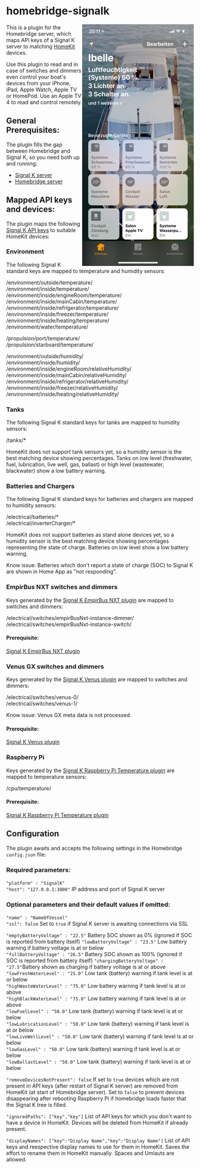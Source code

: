 # homebridge-signalk
<img src="media/signalk-homekit.png" align="right" alt="Signak K in Home App">

This is a plugin for the Homebridge server, which maps API keys of a Signal K server to matching [HomeKit](https://www.apple.com/ios/home/) devices.

Use this plugin to read and in case of switches and dimmers even control your boat's devices from your iPhone, iPad, Apple Watch, Apple TV or HomePod. Use an Apple TV 4 to read and control remotely.

## General Prerequisites:
The plugin fills the gap between Homebridge and Signal K, so you need both up and running:
- [Signal K server](https://www.npmjs.com/package/signalk-server)
- [Homebridge server](https://www.npmjs.com/package/homebridge)


## Mapped API keys and devices:
The plugin maps the following [Signal K API keys](http://signalk.org/specification/1.0.0/doc/vesselsBranch.html) to suitable HomeKit devices:

### Environment
The following Signal K standard keys are mapped to temperature and humidity sensors:

/environment/outside/temperature/  
/environment/inside/temperature/  
/environment/inside/engineRoom/temperature/  
/environment/inside/mainCabin/temperature/  
/environment/inside/refrigerator/temperature/  
/environment/inside/freezer/temperature/  
/environment/inside/heating/temperature/  
/environment/water/temperature/  

/propulsion/port/temperature/  
/propulsion/starboard/temperature/  

/environment/outside/humidity/  
/environment/inside/humidity/  
/environment/inside/engineRoom/relativeHumidity/  
/environment/inside/mainCabin/relativeHumidity/  
/environment/inside/refrigerator/relativeHumidity/  
/environment/inside/freezer/relativeHumidity/  
/environment/inside/heating/relativeHumidity/  

### Tanks
The following Signal K standard keys for tanks are mapped to humidity sensors:

/tanks/*  

HomeKit does not support tank sensors yet, so a humidity sensor is the best matching device showing percentages. Tanks on low level (freshwater, fuel, lubrication, live well, gas, ballast) or high level (wastewater, blackwater) show a low battery warning.


### Batteries and Chargers
The following Signal K standard keys for batteries and chargers are mapped to humidity sensors:

/electrical/batteries/\*  
/electrical/inverterCharger/\*  

HomeKit does not support batteries as stand alone devices yet, so a humidity sensor is the best matching device showing percentages representing the state of charge. Batteries on low level show a low battery warning.

Know issue: Batteries which don't report a state of charge (SOC) to Signal K are shown in Home App as "not responding".


### EmpirBus NXT switches and dimmers
Keys generated by the [Signal K EmpirBus NXT plugin](https://www.npmjs.com/package/signalk-empirbusnxt-plugin) are mapped to switches and dimmers:

/electrical/switches/empirBusNxt-instance<id>-dimmer<id>/  
/electrical/switches/empirBusNxt-instance<id>-switch<id>/  

#### Prerequisite:
[Signal K EmpirBus NXT plugin](https://www.npmjs.com/package/signalk-empirbusnxt-plugin)


### Venus GX switches and dimmers
Keys generated by the [Signal K Venus plugin](https://www.npmjs.com/package/signalk-venus-plugin) are mapped to switches and dimmers:

/electrical/switches/venus-0/  
/electrical/switches/venus-1/  

Know issue: Venus GX meta data is not processed.

#### Prerequisite:
[Signal K Venus plugin](https://www.npmjs.com/package/signalk-venus-plugin)


### Raspberry Pi
Keys generated by the [Signal K Raspberry Pi Temperature plugin](https://www.npmjs.com/package/signalk-raspberry-pi-temperature) are mapped to temperature sensors:

/cpu/temperature/

#### Prerequisite:
[Signal K Raspberry Pi Temperature plugin](https://www.npmjs.com/package/signalk-raspberry-pi-temperature)


## Configuration
The plugin awaits and accepts the following settings in the Homebridge `config.json` file:

### Required parameters:
`"platform" : "SignalK"`  
`"host": "127.0.0.1:3000"` IP address and port of Signal K server  

### Optional parameters and their default values if omitted:
`"name" : "NameOfVessel"`  
`"ssl": false` Set to `true` if Signal K server is awaiting connections via SSL  

`"emptyBatteryVoltage" : "22.5"` Battery SOC shown as 0% (ignored if SOC is reported from battery itself)
`"lowBatteryVoltage" : "23.5"` Low battery warning if battery voltage is at or below  
`"fullBatteryVoltage" : "26.5"` Battery SOC shown as 100% (ignored if SOC is reported from battery itself)
`"chargingBatteryVoltage" : "27.5"`Battery shown as charging if battery voltage is at or above  
`"lowFreshWaterLevel" : "25.0"` Low tank (battery) warning if tank level is at or below  
`"highWasteWaterLevel" : "75.0"` Low battery warning if tank level is at or above  
`"highBlackWaterLevel" : "75.0"` Low battery warning if tank level is at or above  
`"lowFuelLevel" : "50.0"` Low tank (battery) warning if tank level is at or below  
`"lowLubricationLevel" : "50.0"` Low tank (battery) warning if tank level is at or below  
`"lowLiveWellLevel" : "50.0"` Low tank (battery) warning if tank level is at or below  
`"lowGasLevel" : "50.0"` Low tank (battery) warning if tank level is at or below  
`"lowBallastLevel" : "50.0"` Low tank (battery) warning if tank level is at or below  

`"removeDevicesNotPresent": false` If set to `true` devices which are not present in API keys (after restart of Signal K server) are removed from HomeKit (at start of Homebridge server). Set to `false` to prevent devices disappearing after rebooting Raspberry Pi if homebridge loads faster that the Signal K tree is filled.

`"ignoredPaths": ["key","key"]` List of API keys for which you don't want to have a device in HomeKit. Devices will be deleted from HomeKit if already present.  

`"displayNames": ["key":"Display Name","key":"Display Name"]` List of API keys and reespective display names to use for them in HomeKit. Saves the effort to rename them in HomeKit manually. Spaces and Umlauts are allowed.  
